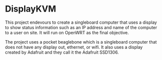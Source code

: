 # DisplayKVM
This project endevours to create a singleboard computer that uses a display to show status information such as an IP address and name of the computer to a user on site.
It will run on OpenWRT as the final objective. 

The project uses a pocket beaglebone which is a singleboard computer that does not have any display out, ethernet, or wifi. It also uses a display created by Adafruit and they call it the Adafruit SSD1306.
